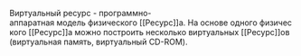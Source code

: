 Виртуальный ресурс - программно-аппаратная модель физического [[Ресурс]]а. На основе одного физического [[Ресурс]]а можно построить несколько виртуальных [[Ресурс]]ов (виртуальная память, виртуальный CD-ROM).